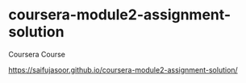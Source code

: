 # coursera-module2-assignment-solution
Coursera Course


https://saifujasoor.github.io/coursera-module2-assignment-solution/
